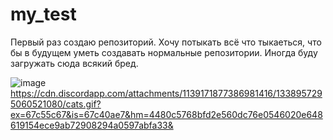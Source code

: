 # my_test
Первый раз создаю репозиторий. Хочу потыкать всё что тыкаеться, что бы в будущем уметь создавать нормальные репозитории.
Иногда буду загружать сюда всякий бред.

![image](https://github.com/user-attachments/assets/6b51fc27-f2cc-403b-bcad-8f0e0f96bb0f) https://cdn.discordapp.com/attachments/1139171877386981416/1338957295060521080/cats.gif?ex=67c55c67&is=67c40ae7&hm=4480c5768bfd2e560dc76e0546020e648619154ece9ab72908294a0597abfa33&
